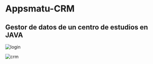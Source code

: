 # Appsmatu-CRM
Gestor de datos de un centro de estudios en JAVA
------------------------------------------------
![login](https://user-images.githubusercontent.com/47103534/57221247-b9238580-6ffe-11e9-9a16-f47ecf383bfb.png)

![crm](https://user-images.githubusercontent.com/47103534/57221248-b9238580-6ffe-11e9-9811-2496ffa1d582.png)
